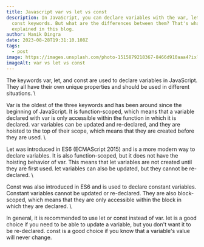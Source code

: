 ```yaml
---
title: Javascript var vs let vs const
description: In JavaScript, you can declare variables with the var, let, and
  const keywords. But what are the differences between them? That's what will be
  explained in this blog.
author: Manik Dingra
date: 2023-08-28T19:31:10.108Z
tags:
  - post
image: https://images.unsplash.com/photo-1515879218367-8466d910aaa4?ixlib=rb-4.0.3&ixid=M3wxMjA3fDB8MHxzZWFyY2h8MTB8fGNvZGV8ZW58MHx8MHx8fDA%3D&w=1000&q=80
imageAlt: var vs let vs const
---
```

The keywords var, let, and const are used to declare variables in JavaScript. They all have their own unique properties and should be used in different situations. \

Var is the oldest of the three keywords and has been around since the beginning of JavaScript. It is function-scoped, which means that a variable declared with var is only accessible within the function in which it is declared. var variables can be updated and re-declared, and they are hoisted to the top of their scope, which means that they are created before they are used.  \

Let was introduced in ES6 (ECMAScript 2015) and is a more modern way to declare variables. It is also function-scoped, but it does not have the hoisting behavior of var. This means that let variables are not created until they are first used. let variables can also be updated, but they cannot be re-declared.  \

Const was also introduced in ES6 and is used to declare constant variables. Constant variables cannot be updated or re-declared. They are also block-scoped, which means that they are only accessible within the block in which they are declared.  \

In general, it is recommended to use let or const instead of var. let is a good choice if you need to be able to update a variable, but you don't want it to be re-declared. const is a good choice if you know that a variable's value will never change.